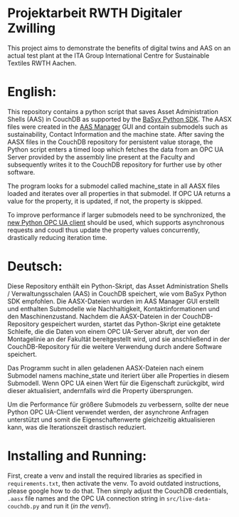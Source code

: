 # Projektarbeit RWTH Digitaler Zwilling
This project aims to demonstrate the benefits of digital twins and AAS on an actual test plant at the ITA Group International Centre for Sustainable Textiles RWTH Aachen.

# English:
This repository contains a python script that saves Asset Administration Shells (AAS) in CouchDB as supported by the [BaSyx Python SDK](https://github.com/eclipse-basyx/basyx-python-sdk). The AASX files were created in the [AAS Manager](https://github.com/rwth-iat/aas_manager) GUI and contain submodels such as sustainability, Contact Information and the machine state. After saving the AASX files in the CouchDB repository for persistent value storage, the Python script enters a timed loop which fetches the data from an OPC UA Server provided by the assembly line present at the Faculty and subsequently writes it to the CouchDB repository for further use by other software.

The program looks for a submodel called machine_state in all AASX files loaded and iterates over all properties in that submodel. If OPC UA returns a value for the property, it is updated, if not, the property is skipped.

To improve performance if larger submodels need to be synchronized, the [new Python OPC UA client](https://github.com/FreeOpcUa/opcua-asyncio) should be used, which supports asynchronous requests and coudl thus update the property values concurrently, drastically reducing iteration time.

# Deutsch:
Diese Repository enthält ein Python-Skript, das Asset Administration Shells / Verwaltungsschalen (AAS) in CouchDB speichert, wie vom BaSyx Python SDK empfohlen. Die AASX-Dateien wurden im AAS Manager GUI erstellt und enthalten Submodelle wie Nachhaltigkeit, Kontaktinformationen und den Maschinenzustand. Nachdem die AASX-Dateien in der CouchDB-Repository gespeichert wurden, startet das Python-Skript eine getaktete Schleife, die die Daten von einem OPC UA-Server abruft, der von der Montagelinie an der Fakultät bereitgestellt wird, und sie anschließend in der CouchDB-Repository für die weitere Verwendung durch andere Software speichert.

Das Programm sucht in allen geladenen AASX-Dateien nach einem Submodel namens machine_state und iteriert über alle Properties in diesem Submodell. Wenn OPC UA einen Wert für die Eigenschaft zurückgibt, wird dieser aktualisiert, andernfalls wird die Property übersprungen.

Um die Performance für größere Submodels zu verbessern, sollte der neue Python OPC UA-Client verwendet werden, der asynchrone Anfragen unterstützt und somit die Eigenschaftenwerte gleichzeitig aktualisieren kann, was die Iterationszeit drastisch reduziert.

# Installing and Running:

First, create a venv and install the required libraries as specified in `requirements.txt`, then activate the venv. To avoid outdated instructions, please google how to do that.
Then simply adjust the CouchDB credentials, `.aasx` file names and the OPC UA connection string in `src/live-data-couchdb.py` and run it (*in the venv!*).